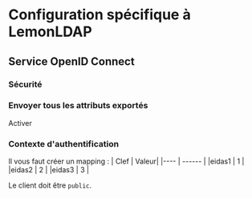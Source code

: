 # Configuration spécifique à LemonLDAP

## Service OpenID Connect

### Sécurité

### Envoyer tous les attributs exportés

Activer

### Contexte d'authentification

Il vous faut créer un mapping :
| Clef | Valeur|
|---- | ------ |
|eidas1 | 1 |
|eidas2 | 2 |
|eidas3 | 3 |

Le client doit être `public`.
